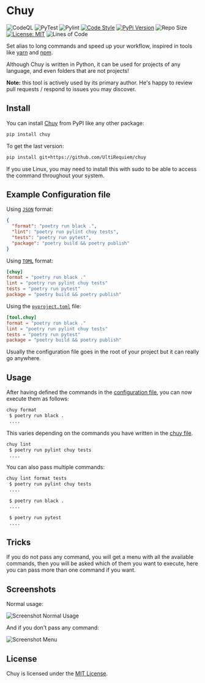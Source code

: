 # Chuy

![CodeQL](https://github.com/UltiRequiem/chuy/workflows/CodeQL/badge.svg)
![PyTest](https://github.com/UltiRequiem/chuy/workflows/PyTest/badge.svg)
![Pylint](https://github.com/UltiRequiem/chuy/workflows/Pylint/badge.svg)
[![Code Style](https://img.shields.io/badge/Code%20Style-Black-000000.svg)](https://github.com/psf/black)
[![PyPi Version](https://img.shields.io/pypi/v/chuy)](https://pypi.org/project/chuy)
![Repo Size](https://img.shields.io/github/repo-size/ultirequiem/chuy?style=flat-square&label=Repo)
[![License: MIT](https://img.shields.io/badge/License-MIT-blue.svg)](https://opensource.org/licenses/MIT)
![Lines of Code](https://img.shields.io/tokei/lines/github.com/UltiRequiem/chuy?color=blue&label=Total%20Lines)

Set alias to long commands and speed up your workflow, inspired in tools like
[yarn](https://yarnpkg.com) and [npm](https://github.com/npm/cli).

Although Chuy is written in Python, it can be used for projects of any language,
and even folders that are not projects!

**Note:** this tool is actively used by its primary author. He's happy to review
pull requests / respond to issues you may discover.

## Install

You can install [Chuy](https://pypi.org/project/chuy) from PyPI like any other
package:

```bash
pip install chuy
```

To get the last version:

```bash
pip install git+https://github.com/UltiRequiem/chuy
```

If you use Linux, you may need to install this with sudo to be able to access
the command throughout your system.

## Example Configuration file

Using [`JSON`](./chuy.json) format:

```json
{
  "format": "poetry run black .",
  "lint": "poetry run pylint chuy tests",
  "tests": "poetry run pytest",
  "package": "poetry build && poetry publish"
}
```

Using [`TOML`](./chuy.toml) format:

```toml
[chuy]
format = "poetry run black ."
lint = "poetry run pylint chuy tests"
tests = "poetry run pytest"
package = "poetry build && poetry publish"
```

Using the [`pyproject.toml`](./pyproject.toml) file:

```toml
[tool.chuy]
format = "poetry run black ."
lint = "poetry run pylint chuy tests"
tests = "poetry run pytest"
package = "poetry build && poetry publish"
```

Usually the configuration file goes in the root of your project but it can
really go anywhere.

## Usage

After having defined the commands in the
[configuration file](#example-configuration-file), you can now execute them as
follows:

```bash
chuy format
 $ poetry run black .
 ....
```

This varies depending on the commands you have written in the
[chuy file](#example-configuration-file).

```bash
chuy lint
 $ poetry run pylint chuy tests
 ....
```

You can also pass multiple commands:

```bash
chuy lint format tests
 $ poetry run pylint chuy tests
 ....

 $ poetry run black .
 ....

 $ poetry run pytest
 ....
```

## Tricks

If you do not pass any command, you will get a menu with all the available
commands, then you will be asked which of them you want to execute, here you can
pass more than one command if you want.

## Screenshots

Normal usage:

![Screenshot Normal Usage](https://i.imgur.com/sOu86gu.png)

And if you don't pass any command:

![Screenshot Menu](https://i.imgur.com/nFd4Bz9.png)

## License

Chuy is licensed under the [MIT License](./LICENSE).
